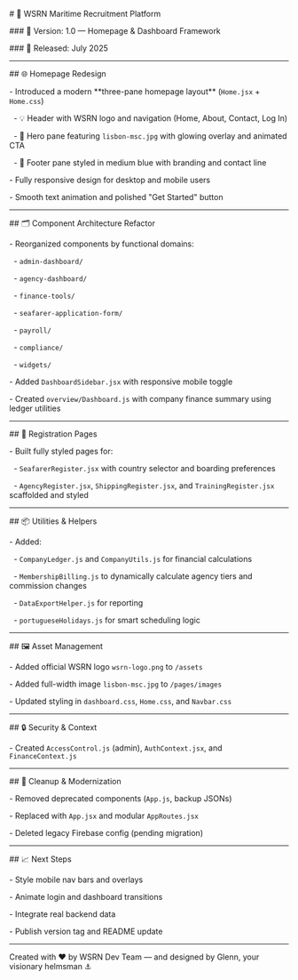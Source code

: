 \# 🚢 WSRN Maritime Recruitment Platform

\### 📆 Version: 1.0 — Homepage \& Dashboard Framework

\### 📅 Released: July 2025



---



\## 🌐 Homepage Redesign



\- Introduced a modern \*\*three-pane homepage layout\*\* (`Home.jsx` + `Home.css`)

&nbsp; - 💡 Header with WSRN logo and navigation (Home, About, Contact, Log In)

&nbsp; - 🌉 Hero pane featuring `lisbon-msc.jpg` with glowing overlay and animated CTA

&nbsp; - 🧭 Footer pane styled in medium blue with branding and contact line

\- Fully responsive design for desktop and mobile users

\- Smooth text animation and polished "Get Started" button



---



\## 🗂️ Component Architecture Refactor



\- Reorganized components by functional domains:

&nbsp; - `admin-dashboard/`

&nbsp; - `agency-dashboard/`

&nbsp; - `finance-tools/`

&nbsp; - `seafarer-application-form/`

&nbsp; - `payroll/`

&nbsp; - `compliance/`

&nbsp; - `widgets/`

\- Added `DashboardSidebar.jsx` with responsive mobile toggle

\- Created `overview/Dashboard.js` with company finance summary using ledger utilities



---



\## 📄 Registration Pages



\- Built fully styled pages for:

&nbsp; - `SeafarerRegister.jsx` with country selector and boarding preferences

&nbsp; - `AgencyRegister.jsx`, `ShippingRegister.jsx`, and `TrainingRegister.jsx` scaffolded and styled



---



\## 📦 Utilities \& Helpers



\- Added:

&nbsp; - `CompanyLedger.js` and `CompanyUtils.js` for financial calculations

&nbsp; - `MembershipBilling.js` to dynamically calculate agency tiers and commission changes

&nbsp; - `DataExportHelper.js` for reporting

&nbsp; - `portugueseHolidays.js` for smart scheduling logic



---



\## 🖼️ Asset Management



\- Added official WSRN logo `wsrn-logo.png` to `/assets`

\- Added full-width image `lisbon-msc.jpg` to `/pages/images`

\- Updated styling in `dashboard.css`, `Home.css`, and `Navbar.css`



---



\## 🔒 Security \& Context



\- Created `AccessControl.js` (admin), `AuthContext.jsx`, and `FinanceContext.js`



---



\## 💾 Cleanup \& Modernization



\- Removed deprecated components (`App.js`, backup JSONs)

\- Replaced with `App.jsx` and modular `AppRoutes.jsx`

\- Deleted legacy Firebase config (pending migration)



---



\## 📈 Next Steps



\- Style mobile nav bars and overlays

\- Animate login and dashboard transitions

\- Integrate real backend data

\- Publish version tag and README update



---



Created with ♥ by WSRN Dev Team — and designed by Glenn, your visionary helmsman ⚓





